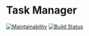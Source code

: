 # Task Manager

[![Maintainability](https://api.codeclimate.com/v1/badges/b28b551d0d2908a6463b/maintainability)](https://codeclimate.com/github/Rustem-A/Task-Manager/maintainability)
[![Build Status](https://travis-ci.com/Rustem-A/Task-Manager.svg?branch=master)](https://travis-ci.com/Rustem-A/Task-Manager)